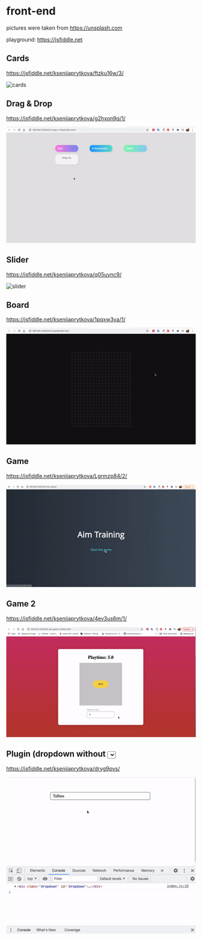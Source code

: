 # front-end

pictures were taken from https://unsplash.com

playground: https://jsfiddle.net

## Cards
https://jsfiddle.net/kseniiaprytkova/ftzku16w/3/

![cards](src/cards.gif)

##  Drag & Drop
https://jsfiddle.net/kseniiaprytkova/g2hxon9q/1/

![drag-n-drop](src/drag-n-drop.gif)

##  Slider
https://jsfiddle.net/kseniiaprytkova/q05uync9/

![slider](src/slider.gif)

##  Board
https://jsfiddle.net/kseniiaprytkova/1pqxw3va/1/

![board](src/board.gif)

##  Game
https://jsfiddle.net/kseniiaprytkova/Lgrmzp84/2/

![game](src/game.gif)

##  Game 2
https://jsfiddle.net/kseniiaprytkova/4ev3us6m/1/

![game_2](src/game_2.gif)

##  Plugin (dropdown without <select> tag)
https://jsfiddle.net/kseniiaprytkova/dryg9pvs/

![plugin](src/plugin.gif)
